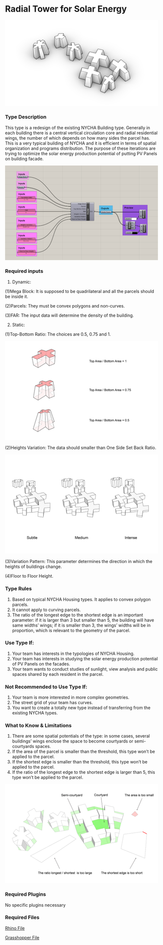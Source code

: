 # Radial Tower for Solar Energy

![description](https://github.com/XIM-GSAPP/XIM-GSAPP-Fa20/blob/main/src/types/Radial%20Tower/file/radialTower.jpg)

### Type Description

This type is a redesign of the existing NYCHA Building type. Generally in each building there is a central vertical circulation core and radial residential wings, the number of which depends on how many sides the parcel has. This is a very typical building of NYCHA and it is efficient in terms of spatial organization and programs distribution. The purpose of these iterations are trying to optimize the solar energy production potential of putting PV Panels on building facade.

![description](https://github.com/XIM-GSAPP/XIM-GSAPP-Fa20/blob/main/src/types/Radial%20Tower/file/ghScreenShot.png)

### Required inputs

1. Dynamic:

(1)Mega Block: It is supposed to be quadrilateral and all the parcels should be inside it.

(2)Parcels: They must be convex polygons and non-curves.

(3)FAR: The input data will determine the density of the building.

2. Static:

(1)Top-Bottom Ratio: The choices are 0.5, 0.75 and 1.

![description](https://github.com/XIM-GSAPP/XIM-GSAPP-Fa20/blob/main/src/types/Radial%20Tower/file/ratios-01.jpg)

(2)Heights Variation: The data should smaller than One Side Set Back Ratio.

![description](https://github.com/XIM-GSAPP/XIM-GSAPP-Fa20/blob/main/src/types/Radial%20Tower/file/heightsVariation.jpg)

(3)Variation Pattern: This parameter determines the direction in which the heights of buildings change.


(4)Floor to Floor Height.


### Type Rules

1. Based on typical NYCHA Housing types. It applies to convex polygon parcels.
2. It cannot apply to curving parcels.
3. The ratio of the longest edge to the shortest edge is an important parameter: if it is larger than 3 but smaller than 5, the building will have same widths’ wings; if it is smaller than 3,  the wings’ widths will be in proportion, which is relevant to the geometry of the parcel.



### Use Type If:

1. Your team has interests in the typologies of NYCHA Housing.
2. Your team has interests in studying the solar energy production potential of PV Panels on the facades.
3. Your team wants to conduct studies of sunlight, view analysis and public spaces shared by each resident in the parcel.


### Not Recommended to Use Type If:

1. Your team is more interested in more complex geometries.
2. The street grid of your team has curves.
3. You want to create a totally new type instead of transferring from the existing NYCHA types.

### What to Know & Limitations

1. There are some spatial potentials of the type: in some cases, several buildings’ wings enclose the space to become courtyards or semi-courtyards spaces.
2. If the area of the parcel is smaller than the threshold, this type won’t be applied to the parcel.
3. If the shortest edge is smaller than the threshold, this type won’t be applied to the parcel.
4. If the ratio of the longest edge to the shortest edge is larger than 5, this type won’t be applied to the parcel.

![description](https://github.com/XIM-GSAPP/XIM-GSAPP-Fa20/blob/main/src/types/Radial%20Tower/file/toKnow.jpg)

### Required Plugins

No specific plugins necessary

### Required Files

[Rhino File](https://github.com/XIM-GSAPP/XIM-GSAPP-Fa20/blob/main/src/types/Radial%20Tower/file/Radial%20Tower%20for%20Solar%20Energy.3dm)

[Grasshopper File](https://github.com/XIM-GSAPP/XIM-GSAPP-Fa20/blob/main/src/types/Radial%20Tower/file/Radial%20Tower%20for%20Solar%20Energy.gh)
